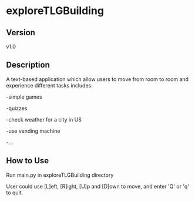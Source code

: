 # exploreTLGBuilding

## Version
v1.0
## Description
A text-based application which allow users to move from room to room and experience different tasks includes: 

-simple games

-quizzes

-check weather for a city in US

-use vending machine

-...

## How to Use 
Run main.py in exploreTLGBuilding directory

User could use [L]eft, [R]ight, [U]p and [D]own to move, and enter 'Q' or 'q' to quit.


